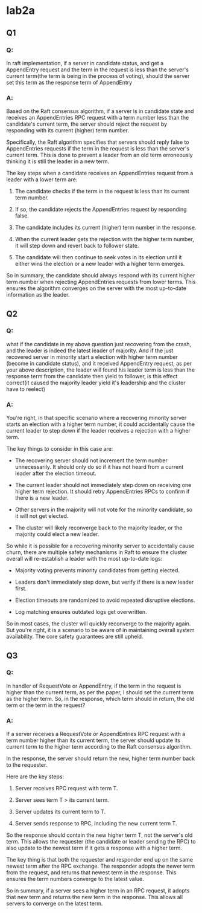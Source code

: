 # lab2a

## Q1

### Q:

In raft implementation, if a server in candidate status, and get a AppendEntry request and the term in the request is
less than the server's current term(the term is being in the process of voting), should the server set this term as the
response term of AppendEntry

### A:

Based on the Raft consensus algorithm, if a server is in candidate state and receives an AppendEntries RPC request with
a term number less than the candidate's current term, the server should reject the request by responding with its
current (higher) term number.

Specifically, the Raft algorithm specifies that servers should reply false to AppendEntries requests if the term in the
request is less than the server's current term. This is done to prevent a leader from an old term erroneously thinking
it is still the leader in a new term.

The key steps when a candidate receives an AppendEntries request from a leader with a lower term are:

1. The candidate checks if the term in the request is less than its current term number.

2. If so, the candidate rejects the AppendEntries request by responding false.

3. The candidate includes its current (higher) term number in the response.

4. When the current leader gets the rejection with the higher term number, it will step down and revert back to follower
   state.

5. The candidate will then continue to seek votes in its election until it either wins the election or a new leader with
   a higher term emerges.

So in summary, the candidate should always respond with its current higher term number when rejecting AppendEntries
requests from lower terms. This ensures the algorithm converges on the server with the most up-to-date information as
the leader.

## Q2

### Q:

what if the candidate in my above question just recovering from the crash, and the leader is indeed the latest leader of
majority. And if the just recovered server in minority start a election with higher term number (become in candidate
status), and it received AppendEntry request, as per your above description, the leader will found his leader term is
less than the response term from the candidate then yield to follower, is this effect correct(it caused the majority
leader yield it's leadership and the cluster have to reelect)

### A:

You're right, in that specific scenario where a recovering minority server starts an election with a higher term number,
it could accidentally cause the current leader to step down if the leader receives a rejection with a higher term.

The key things to consider in this case are:

- The recovering server should not increment the term number unnecessarily. It should only do so if it has not heard
  from a current leader after the election timeout.

- The current leader should not immediately step down on receiving one higher term rejection. It should retry
  AppendEntries RPCs to confirm if there is a new leader.

- Other servers in the majority will not vote for the minority candidate, so it will not get elected.

- The cluster will likely reconverge back to the majority leader, or the majority could elect a new leader.

So while it is possible for a recovering minority server to accidentally cause churn, there are multiple safety
mechanisms in Raft to ensure the cluster overall will re-establish a leader with the most up-to-date logs:

- Majority voting prevents minority candidates from getting elected.

- Leaders don't immediately step down, but verify if there is a new leader first.

- Election timeouts are randomized to avoid repeated disruptive elections.

- Log matching ensures outdated logs get overwritten.

So in most cases, the cluster will quickly reconverge to the majority again. But you're right, it is a scenario to be
aware of in maintaining overall system availability. The core safety guarantees are still upheld.

## Q3

### Q:

In handler of RequestVote or AppendEntry, if the term in the request is higher than the current term, as per the paper,
I should set the current term as the higher term. So, in the response, which term should in return, the old term or the
term in the request?

### A:

If a server receives a RequestVote or AppendEntries RPC request with a term number higher than its current term, the
server should update its current term to the higher term according to the Raft consensus algorithm.

In the response, the server should return the new, higher term number back to the requester.

Here are the key steps:

1. Server receives RPC request with term T.

2. Server sees term T > its current term.

3. Server updates its current term to T.

4. Server sends response to RPC, including the new current term T.

So the response should contain the new higher term T, not the server's old term. This allows the requester (the
candidate or leader sending the RPC) to also update to the newest term if it gets a response with a higher term.

The key thing is that both the requester and responder end up on the same newest term after the RPC exchange. The
responder adopts the newer term from the request, and returns that newest term in the response. This ensures the term
numbers converge to the latest value.

So in summary, if a server sees a higher term in an RPC request, it adopts that new term and returns the new term in the
response. This allows all servers to converge on the latest term.

